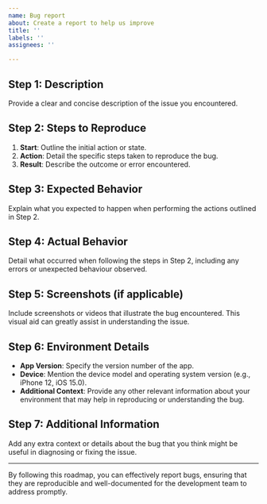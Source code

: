 ```yaml
---
name: Bug report
about: Create a report to help us improve
title: ''
labels: ''
assignees: ''

---
```


## Step 1: Description

Provide a clear and concise description of the issue you encountered.

## Step 2: Steps to Reproduce

1. **Start**: Outline the initial action or state.
2. **Action**: Detail the specific steps taken to reproduce the bug.
3. **Result**: Describe the outcome or error encountered.

## Step 3: Expected Behavior

Explain what you expected to happen when performing the actions outlined in Step 2.

## Step 4: Actual Behavior

Detail what occurred when following the steps in Step 2, including any errors or unexpected behaviour observed.

## Step 5: Screenshots (if applicable)

Include screenshots or videos that illustrate the bug encountered. This visual aid can greatly assist in understanding the issue.

## Step 6: Environment Details

- **App Version**: Specify the version number of the app.
- **Device**: Mention the device model and operating system version (e.g., iPhone 12, iOS 15.0).
- **Additional Context**: Provide any other relevant information about your environment that may help in reproducing or understanding the bug.

## Step 7: Additional Information

Add any extra context or details about the bug that you think might be useful in diagnosing or fixing the issue.

---

By following this roadmap, you can effectively report bugs, ensuring that they are reproducible and well-documented for the development team to address promptly.
